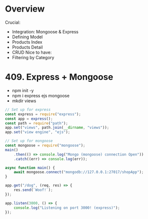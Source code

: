 # Overview
Crucial:
- Integration: Mongoose & Express
- Defining Model
- Products Index
- Products Detail
- CRUD
Nice to have:
- Filtering by Category

# 409. Express + Mongoose
- npm init -y
- npm i express ejs mongoose
- mkdir views

```js
// Set up for express
const express = require("express");
const app = express();
const path = require("path");
app.set("views", path.join(__dirname, "views"));
app.set("view engine", "ejs");

// Set up for mongoose
const mongoose = require("mongoose");
main()
	.then(() => console.log("Mongo (mongoose) connection Open"))
	.catch((err) => console.log(err));

async function main() {
	await mongoose.connect("mongodb://127.0.0.1:27017/shopApp");
}

app.get("/dog", (req, res) => {
	res.send(`Woof!`);
});

app.listen(3000, () => {
	console.log("Listening on port 3000! (express)");
});
```
